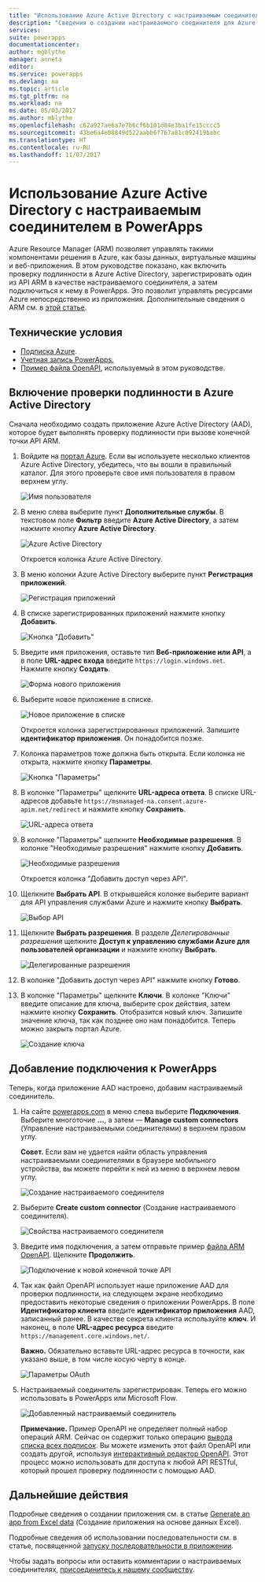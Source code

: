 ```yaml
---
title: "Использование Azure Active Directory с настраиваемым соединителем | Документация Майкрософт"
description: "Сведения о создании настраиваемого соединителя для Azure Resource Manager с проверкой подлинности Azure Active Directory."
services: 
suite: powerapps
documentationcenter: 
author: mgblythe
manager: anneta
editor: 
ms.service: powerapps
ms.devlang: na
ms.topic: article
ms.tgt_pltfrm: na
ms.workload: na
ms.date: 05/03/2017
ms.author: mblythe
ms.openlocfilehash: c62a927ae6a7e7b6cf6b101d84e3ba1fe15cccc5
ms.sourcegitcommit: 43be6a4e08849d522aabb6f767a81c092419babc
ms.translationtype: HT
ms.contentlocale: ru-RU
ms.lasthandoff: 11/07/2017
---
```

# <a name="use-azure-active-directory-with-a-custom-connector-in-powerapps"></a>Использование Azure Active Directory с настраиваемым соединителем в PowerApps
Azure Resource Manager (ARM) позволяет управлять такими компонентами решения в Azure, как базы данных, виртуальные машины и веб-приложения. В этом руководстве показано, как включить проверку подлинности в Azure Active Directory, зарегистрировать один из API ARM в качестве настраиваемого соединителя, а затем подключиться к нему в PowerApps. Это позволит управлять ресурсами Azure непосредственно из приложения. Дополнительные сведения о ARM см. в [этой статье](https://docs.microsoft.com/azure/azure-resource-manager/resource-group-overview).

## <a name="prerequisites"></a>Технические условия
* [Подписка Azure](https://azure.microsoft.com/free/).
* [Учетная запись PowerApps.](https://powerapps.microsoft.com)
* [Пример файла OpenAPI](http://pwrappssamples.blob.core.windows.net/samples/AzureResourceManager.json), используемый в этом руководстве.

## <a name="enable-authentication-in-azure-active-directory"></a>Включение проверки подлинности в Azure Active Directory
Сначала необходимо создать приложение Azure Active Directory (AAD), которое будет выполнять проверку подлинности при вызове конечной точки API ARM.

1. Войдите на [портал Azure](https://portal.azure.com).  Если вы используете несколько клиентов Azure Active Directory, убедитесь, что вы вошли в правильный каталог. Для этого проверьте свое имя пользователя в правом верхнем углу.
   
    ![Имя пользователя](./media/customapi-azure-resource-manager-tutorial/current-user.png)
2. В меню слева выберите пункт **Дополнительные службы**.  В текстовом поле **Фильтр** введите **Azure Active Directory**, а затем нажмите кнопку **Azure Active Directory**.
   
    ![Azure Active Directory](./media/customapi-azure-resource-manager-tutorial/azureaad.png)
   
    Откроется колонка Azure Active Directory.   
3. В меню колонки Azure Active Directory выберите пункт **Регистрация приложений**.
   
    ![Регистрация приложений](./media/customapi-azure-resource-manager-tutorial/azureapplication.png)
4. В списке зарегистрированных приложений нажмите кнопку **Добавить**.
   
    ![Кнопка "Добавить"](./media/customapi-azure-resource-manager-tutorial/add-app-btn.png)   
5. Введите имя приложения, оставьте тип **Веб-приложение или API**, а в поле **URL-адрес входа** введите `https://login.windows.net`.  Нажмите кнопку **Создать**.  
   
    ![Форма нового приложения](./media/customapi-azure-resource-manager-tutorial/newapplication.png)
6. Выберите новое приложение в списке.
   
    ![Новое приложение в списке](./media/customapi-azure-resource-manager-tutorial/newapplication2.png)
   
    Откроется колонка зарегистрированных приложений.  Запишите **идентификатор приложения**.  Он понадобится позже.
7. Колонка параметров тоже должна быть открыта.  Если колонка не открыта, нажмите кнопку **Параметры**.
   
    ![Кнопка "Параметры"](./media/customapi-azure-resource-manager-tutorial/settings-btn.png)
8. В колонке "Параметры" щелкните **URL-адреса ответа**. В списке URL-адресов добавьте `https://msmanaged-na.consent.azure-apim.net/redirect` и нажмите кнопку **Сохранить**.
   
    ![URL-адреса ответа](./media/customapi-azure-resource-manager-tutorial/reply-urls.png)
9. В колонке "Параметры" щелкните **Необходимые разрешения**.  В колонке "Необходимые разрешения" нажмите кнопку **Добавить**.
   
    ![Необходимые разрешения](./media/customapi-azure-resource-manager-tutorial/permissions.png)
   
    Откроется колонка "Добавить доступ через API".
10. Щелкните **Выбрать API**. В открывшейся колонке выберите вариант для API управления службами Azure и нажмите кнопку **Выбрать**.
    
    ![Выбор API](./media/customapi-azure-resource-manager-tutorial/permissions2.png)
11. Щелкните **Выбрать разрешения**.  В разделе *Делегированные разрешения* щелкните **Доступ к управлению службами Azure для пользователей организации** и нажмите кнопку **Выбрать**.
    
    ![Делегированные разрешения](./media/customapi-azure-resource-manager-tutorial/permissions3.png)
12. В колонке "Добавить доступ через API" нажмите кнопку **Готово**.
13. В колонке "Параметры" щелкните **Ключи**.  В колонке "Ключи" введите описание для ключа, выберите срок действия, затем нажмите кнопку **Сохранить**.  Отобразится новый ключ.  Запишите значение ключа, так как позднее оно нам понадобится.  Теперь можно закрыть портал Azure.
    
    ![Создание ключа](./media/customapi-azure-resource-manager-tutorial/configurekeys.png)

## <a name="add-the-connection-in-powerapps"></a>Добавление подключения к PowerApps
Теперь, когда приложение AAD настроено, добавим настраиваемый соединитель.

1. На сайте [powerapps.com](https://web.powerapps.com) в меню слева выберите **Подключения**. Выберите многоточие **...**, а затем — **Manage custom connectors** (Управление настраиваемыми соединителями) в верхнем правом углу.
   
     **Совет.** Если вам не удается найти область управления настраиваемыми соединителями в браузере мобильного устройства, вы можете перейти к ней из меню в верхнем левом углу.
   
    ![Создание настраиваемого соединителя](./media/customapi-azure-resource-manager-tutorial/managecustomapi.png)  
2. Выберите **Create custom connector** (Создание настраиваемого соединителя).
   
    ![Свойства настраиваемого соединителя](./media/customapi-azure-resource-manager-tutorial/newcustomapi.png)
3. Введите имя подключения, а затем отправьте пример [файла ARM OpenAPI](http://pwrappssamples.blob.core.windows.net/samples/AzureResourceManager.json).  Щелкните **Продолжить**.  
   
    ![Подключение к новой конечной точке API](./media/customapi-azure-resource-manager-tutorial/createcustom.png)
4. Так как файл OpenAPI использует наше приложение AAD для проверки подлинности, на следующем экране необходимо предоставить некоторые сведения о приложении PowerApps.  В поле **Идентификатор клиента** введите **идентификатор приложения** AAD, записанный ранее.  В качестве секрета клиента используйте **ключ**.  И наконец, в поле **URL-адрес ресурса** введите `https://management.core.windows.net/`.
   
    **Важно.** Обязательно вставьте URL-адрес ресурса в точности, как указано выше, в том числе косую черту в конце.
   
    ![Параметры OAuth](./media/customapi-azure-resource-manager-tutorial/oauthsettings.png)
5. Настраиваемый соединитель зарегистрирован. Теперь его можно использовать в PowerApps или Microsoft Flow.
   
    ![Добавленный настраиваемый соединитель](./media/customapi-azure-resource-manager-tutorial/createdcustomapi.png)
   
    **Примечание.** Пример OpenAPI не определяет полный набор операций ARM. Сейчас он содержит только операцию [вывода списка всех подписок](https://msdn.microsoft.com/library/azure/dn790531.aspx).  Вы можете изменить этот файл OpenAPI или создать другой, используя [интерактивный редактор OpenAPI](http://editor.swagger.io/). Этот процесс можно использовать для доступа к любой API RESTful, который прошел проверку подлинности с помощью AAD.

## <a name="next-steps"></a>Дальнейшие действия
Подробные сведения о создании приложения см. в статье [Generate an app from Excel data](get-started-create-from-data.md) (Создание приложения на основе данных Excel).

Подробные сведения об использовании последовательности см. в статье, посвященной [запуску последовательности в приложении](using-logic-flows.md).

Чтобы задать вопросы или оставить комментарии о настраиваемых соединителях, [присоединитесь к нашему сообществу](https://aka.ms/powerapps-community).

